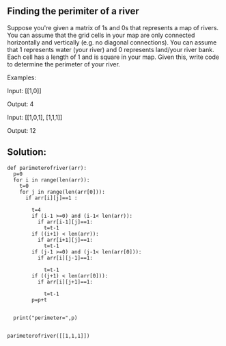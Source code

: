 ## Finding the perimiter of a river
Suppose you're given a matrix of 1s and 0s that represents a map of rivers. You can assume that the grid cells in your map are only connected horizontally and vertically (e.g. no diagonal connections). You can assume that 1 represents water (your river) and 0 represents land/your river bank. Each cell has a length of 1 and is square in your map. Given this, write code to determine the perimeter of your river.


    
Examples:


    
    
Input: [[1,0]] 
    

Output: 4
    


    

Input:  [[1,0,1],  [1,1,1]] 
    

Output: 12


## Solution:


```python:
def parimeterofriver(arr):
  p=0
  for i in range(len(arr)):
    t=0
    for j in range(len(arr[0])):
      if arr[i][j]==1 :
        
        t=4
        if (i-1 >=0) and (i-1< len(arr)):
          if arr[i-1][j]==1:
            t=t-1
        if ((i+1) < len(arr)):    
          if arr[i+1][j]==1:
            t=t-1
        if (j-1 >=0) and (j-1< len(arr[0])):
          if arr[i][j-1]==1:

            t=t-1
        if ((j+1) < len(arr[0])):
          if arr[i][j+1]==1:
            
            t=t-1
        p=p+t


  print("perimeter=",p)
           
```
```python:
parimeterofriver([[1,1,1]])
```
